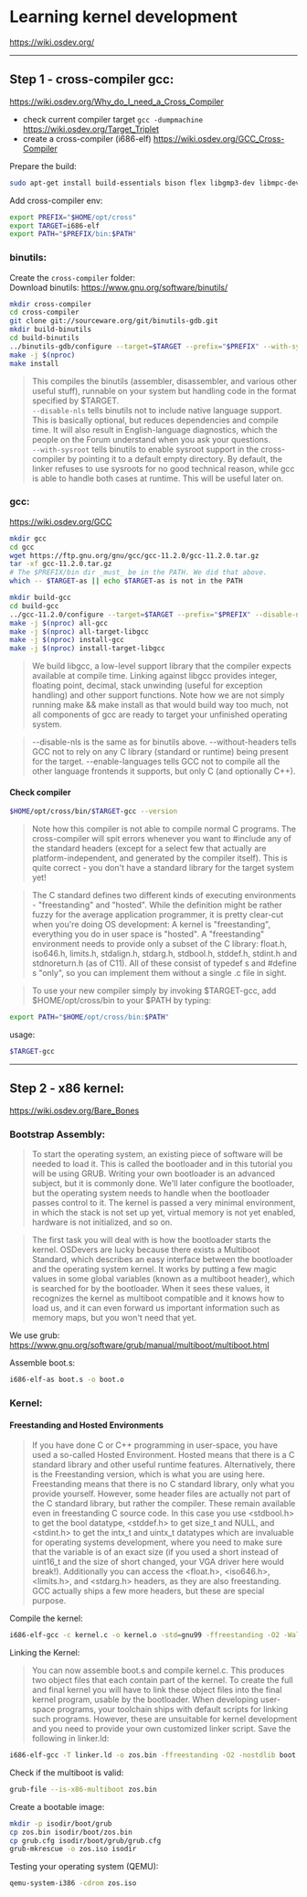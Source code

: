 # Learning kernel development

https://wiki.osdev.org/

---

## Step 1 - cross-compiler gcc:

https://wiki.osdev.org/Why_do_I_need_a_Cross_Compiler

- check current compiler target `gcc -dumpmachine` https://wiki.osdev.org/Target_Triplet
- create a cross-compiler (i686-elf) https://wiki.osdev.org/GCC_Cross-Compiler

Prepare the build:

```sh
sudo apt-get install build-essentials bison flex libgmp3-dev libmpc-dev libmpfr-dev texinfo grub2-common xorriso
```

Add cross-compiler env:

```sh
export PREFIX="$HOME/opt/cross"
export TARGET=i686-elf
export PATH="$PREFIX/bin:$PATH"
```

### binutils:

Create the `cross-compiler` folder:  
Download binutils: https://www.gnu.org/software/binutils/

```sh
mkdir cross-compiler
cd cross-compiler
git clone git://sourceware.org/git/binutils-gdb.git
mkdir build-binutils
cd build-binutils
../binutils-gdb/configure --target=$TARGET --prefix="$PREFIX" --with-sysroot --disable-nls --disable-werror
make -j $(nproc)
make install
```

> This compiles the binutils (assembler, disassembler, and various other useful stuff), runnable on your system but handling code in the format specified by $TARGET.  
> `--disable-nls` tells binutils not to include native language support. This is basically optional, but reduces dependencies and compile time. It will also result in English-language diagnostics, which the people on the Forum understand when you ask your questions.  
> `--with-sysroot` tells binutils to enable sysroot support in the cross-compiler by pointing it to a default empty directory. By default, the linker refuses to use sysroots for no good technical reason, while gcc is able to handle both cases at runtime. This will be useful later on.

### gcc:

https://wiki.osdev.org/GCC

```sh
mkdir gcc
cd gcc
wget https://ftp.gnu.org/gnu/gcc/gcc-11.2.0/gcc-11.2.0.tar.gz
tar -xf gcc-11.2.0.tar.gz
# The $PREFIX/bin dir _must_ be in the PATH. We did that above.
which -- $TARGET-as || echo $TARGET-as is not in the PATH

mkdir build-gcc
cd build-gcc
../gcc-11.2.0/configure --target=$TARGET --prefix="$PREFIX" --disable-nls --enable-languages=c,c++ --without-headers
make -j $(nproc) all-gcc
make -j $(nproc) all-target-libgcc
make -j $(nproc) install-gcc
make -j $(nproc) install-target-libgcc
```

> We build libgcc, a low-level support library that the compiler expects available at compile time. Linking against libgcc provides integer, floating point, decimal, stack unwinding (useful for exception handling) and other support functions. Note how we are not simply running make && make install as that would build way too much, not all components of gcc are ready to target your unfinished operating system.

> --disable-nls is the same as for binutils above.
> --without-headers tells GCC not to rely on any C library (standard or runtime) being present for the target.
> --enable-languages tells GCC not to compile all the other language frontends it supports, but only C (and optionally C++).

#### Check compiler

```sh
$HOME/opt/cross/bin/$TARGET-gcc --version
```

> Note how this compiler is not able to compile normal C programs. The cross-compiler will spit errors whenever you want to #include any of the standard headers (except for a select few that actually are platform-independent, and generated by the compiler itself). This is quite correct - you don't have a standard library for the target system yet!

> The C standard defines two different kinds of executing environments - "freestanding" and "hosted". While the definition might be rather fuzzy for the average application programmer, it is pretty clear-cut when you're doing OS development: A kernel is "freestanding", everything you do in user space is "hosted". A "freestanding" environment needs to provide only a subset of the C library: float.h, iso646.h, limits.h, stdalign.h, stdarg.h, stdbool.h, stddef.h, stdint.h and stdnoreturn.h (as of C11). All of these consist of typedef s and #define s "only", so you can implement them without a single .c file in sight.

> To use your new compiler simply by invoking $TARGET-gcc, add $HOME/opt/cross/bin to your $PATH by typing:

```sh
export PATH="$HOME/opt/cross/bin:$PATH"
```

usage:

```sh
$TARGET-gcc
```

---

## Step 2 - x86 kernel:

https://wiki.osdev.org/Bare_Bones

### Bootstrap Assembly:

> To start the operating system, an existing piece of software will be needed to load it. This is called the bootloader and in this tutorial you will be using GRUB. Writing your own bootloader is an advanced subject, but it is commonly done. We'll later configure the bootloader, but the operating system needs to handle when the bootloader passes control to it. The kernel is passed a very minimal environment, in which the stack is not set up yet, virtual memory is not yet enabled, hardware is not initialized, and so on.

> The first task you will deal with is how the bootloader starts the kernel. OSDevers are lucky because there exists a Multiboot Standard, which describes an easy interface between the bootloader and the operating system kernel. It works by putting a few magic values in some global variables (known as a multiboot header), which is searched for by the bootloader. When it sees these values, it recognizes the kernel as multiboot compatible and it knows how to load us, and it can even forward us important information such as memory maps, but you won't need that yet.

We use grub:
https://www.gnu.org/software/grub/manual/multiboot/multiboot.html

Assemble boot.s:

```sh
i686-elf-as boot.s -o boot.o
```

### Kernel:

#### Freestanding and Hosted Environments

> If you have done C or C++ programming in user-space, you have used a so-called Hosted Environment. Hosted means that there is a C standard library and other useful runtime features. Alternatively, there is the Freestanding version, which is what you are using here. Freestanding means that there is no C standard library, only what you provide yourself. However, some header files are actually not part of the C standard library, but rather the compiler. These remain available even in freestanding C source code. In this case you use <stdbool.h> to get the bool datatype, <stddef.h> to get size_t and NULL, and <stdint.h> to get the intx_t and uintx_t datatypes which are invaluable for operating systems development, where you need to make sure that the variable is of an exact size (if you used a short instead of uint16_t and the size of short changed, your VGA driver here would break!). Additionally you can access the <float.h>, <iso646.h>, <limits.h>, and <stdarg.h> headers, as they are also freestanding. GCC actually ships a few more headers, but these are special purpose.

Compile the kernel:

```sh
i686-elf-gcc -c kernel.c -o kernel.o -std=gnu99 -ffreestanding -O2 -Wall -Wextra
```

Linking the Kernel:

> You can now assemble boot.s and compile kernel.c. This produces two object files that each contain part of the kernel. To create the full and final kernel you will have to link these object files into the final kernel program, usable by the bootloader. When developing user-space programs, your toolchain ships with default scripts for linking such programs. However, these are unsuitable for kernel development and you need to provide your own customized linker script. Save the following in linker.ld:

```sh
i686-elf-gcc -T linker.ld -o zos.bin -ffreestanding -O2 -nostdlib boot.o kernel.o -lgcc
```

Check if the multiboot is valid:

```sh
grub-file --is-x86-multiboot zos.bin
```

Create a bootable image:

```sh
mkdir -p isodir/boot/grub
cp zos.bin isodir/boot/zos.bin
cp grub.cfg isodir/boot/grub/grub.cfg
grub-mkrescue -o zos.iso isodir
```

Testing your operating system (QEMU):

```sh
qemu-system-i386 -cdrom zos.iso
```
